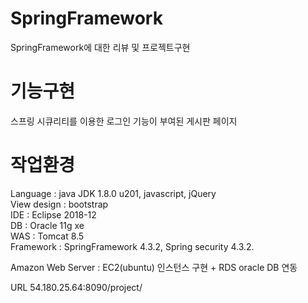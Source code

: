 # SpringFramework
SpringFramework에 대한 리뷰 및 프로젝트구현

# 기능구현
스프링 시큐리티를 이용한 로그인 기능이 부여된 게시판 페이지

# 작업환경

Language : java JDK 1.8.0 u201, javascript, jQuery<br>
View design : bootstrap<br>
IDE : Eclipse 2018-12<br>
DB : Oracle 11g xe<br>
WAS : Tomcat 8.5<br>
Framework : SpringFramework 4.3.2, Spring security 4.3.2.<br>

Amazon Web Server : EC2(ubuntu) 인스턴스 구현 + RDS oracle DB 연동

URL
54.180.25.64:8090/project/
